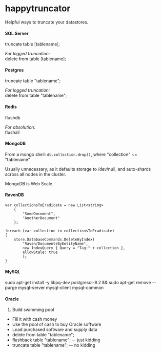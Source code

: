 happytruncator
==============

Helpful ways to truncate your datastores.



#### SQL Server
truncate table [tablename];  

_For logged truncation:_  
delete from table [tablename];  
  
  
#### Postgres
truncate table "tablename";  
  
_For logged truncation:_  
delete from table "tablename";  
  
  
#### Redis
flushdb  
  
_For absolution:_  
flushall  

#### MongoDB

From a mongo shell: `db.collection.drop()`, where "collection" ~= "tablename"

Usually unnecessary, as it defaults storage to /dev/null, and auto-shards across all nodes in the cluster.

MongoDB is Web Scale.

#### RavenDB
    
    var collectionsToEradicate = new List<string>  
    	{  
    		"SomeDocument",  
    		"AnotherDocument"  
    	};
    
    foreach (var collection in collectionsToEradicate)
    {
    	store.DatabaseCommands.DeleteByIndex(
    		"Raven/DocumentsByEntityName",
    		new IndexQuery { Query = "Tag:" + collection },
    		allowStale: true
    		);
    }
  
    
#### MySQL
  
sudo apt-get install -y libpq-dev postgresql-9.2 && sudo apt-get remove --purge mysql-server mysql-client mysql-common

  
#### Oracle

1. Build swimming pool
- Fill it with cash money
- Use the pool of cash to buy Oracle software
- Load purchased software and supply data
- delete from table "tablename";
- flashback table "tablename"; -- just kidding
- truncate table "tablename"; -- no kidding
